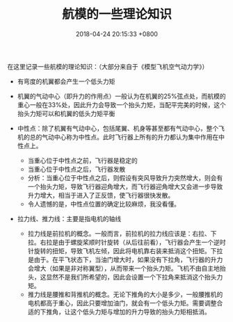﻿---
layout: post
title: 航模的一些理论知识
date: 2018-04-24 20:15:33 +0800
categories: 理论
issue_id: 31
---

在这里记录一些航模的理论知识：（大部分来自于《模型飞机空气动力学》）

- 有弯度的机翼都会产生一个低头力矩

- 机翼的气动中心（即升力的作用点）一般认为在机翼的25%弦点处，而航模的重心一般在33%处，因此升力会导致一个抬头力矩，当配平完美的时候，这个抬头力矩可以和机翼的低头力矩平衡

- 中性点：除了机翼有气动中心，包括尾翼、机身等甚至都有气动中心，整个飞机的总的气动中心称为中性点。此时飞行器上所有的升力都认为集中作用在中性点上。
    - 当重心位于中性点之前，飞行器是稳定的
    - 当重心位于中性点之后，飞行器发散
    - 分析：当重心位于中性点之后，则假设有突风导致升力突然增大，则会有一个抬头力矩，导致飞行器迎角增大，而飞行器迎角增大又会进一步导致升力增大，相当于进入了正反馈，使飞行器很快发散。
    - 令人遗憾的是，中性点位置的确定比较麻烦，我没看懂。

- 拉力线、推力线：主要是指电机的轴线
    - 拉力线是前拉机的概念。一般而言，前拉机的拉力线应该是：右拉、下拉。右拉是由于螺旋桨顺时针旋转（从后往前看），飞行器会产生一个逆时针旋转的扭矩，导致飞机左倾，因此将电机靠右装来抵消这个扭矩。下拉是由于。在平飞状态下，当油门增大时，如果没有下拉角，飞行器的升力会增大（如果是非对称翼型），从而带来一个抬头力矩。飞机不由自主地抬头，这显然不是我们所希望的，因此会设置一个下拉角来抵消这个抬头力矩。
    - 推力线是腰推和背推机的概念。无论下推角的大小是多少，一般腰推机的电机都高于重心，因此只要增加油门，就会有一个低头力矩。需要调整合适的下推角，让这个低头力矩与增加的升力导致的抬头力矩相抵消。
    

